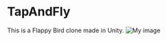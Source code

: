 # TapAndFly
This is a Flappy Bird clone made in Unity.
![My image](http://ge-team.com/pages/wp-content/uploads/2014/09/ss_02.jpg)
